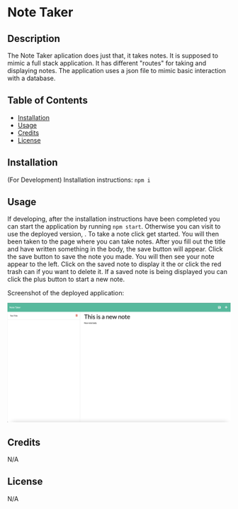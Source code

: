 # Note Taker

## Description

The Note Taker aplication does just that, it takes notes. It is supposed to mimic a full stack 
application. It has different "routes" for taking and displaying notes. The application
uses a json file to mimic basic interaction with a database.

## Table of Contents 

- [Installation](#Installation)
- [Usage](#Usage)
- [Credits](#Credits)
- [License](#License)

## Installation

(For Development)
Installation instructions: `npm i`    

## Usage
If developing, after the installation instructions have been completed you can start the application by running `npm start`. 
Otherwise you can visit to use the deployed version,  . To take a note click get started. You will then been taken to the page where
you can take notes. After you fill out the title and have written something in the body, the save button will appear. Click the save
button to save the note you made. You will then see your note appear to the left. Click on the saved note to display it the or click the
red trash can if you want to delete it. If a saved note is being displayed you can click the plus button to start a new note.

Screenshot of the deployed application:

![screenshot](assets/images/screenshot.png)

## Credits

N/A 


## License

N/A

